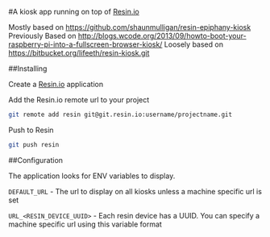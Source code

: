#A kiosk app running on top of [Resin.io](https://resin.io)

Mostly based on https://github.com/shaunmulligan/resin-epiphany-kiosk
Previously Based on http://blogs.wcode.org/2013/09/howto-boot-your-raspberry-pi-into-a-fullscreen-browser-kiosk/
Loosely based on https://bitbucket.org/lifeeth/resin-kiosk.git

##Installing 

Create a [Resin.io](https://resin.io) application

Add the Resin.io remote url to your project

```sh
git remote add resin git@git.resin.io:username/projectname.git
```

Push to Resin

```sh
git push resin
```

##Configuration

The application looks for ENV variables to display. 

`DEFAULT_URL` - The url to display on all kiosks unless a machine
specific url is set

`URL_<RESIN_DEVICE_UUID>` - Each resin device has a UUID. You can
specify a machine specific url using this variable format
